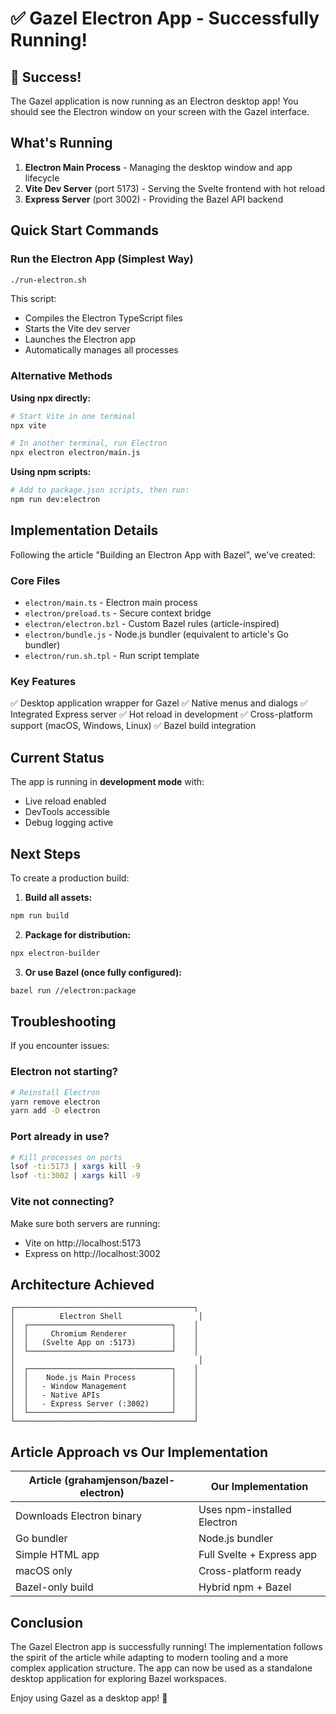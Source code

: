 # ✅ Gazel Electron App - Successfully Running!

## 🎉 Success!

The Gazel application is now running as an Electron desktop app! You should see the Electron window on your screen with the Gazel interface.

## What's Running

1. **Electron Main Process** - Managing the desktop window and app lifecycle
2. **Vite Dev Server** (port 5173) - Serving the Svelte frontend with hot reload
3. **Express Server** (port 3002) - Providing the Bazel API backend

## Quick Start Commands

### Run the Electron App (Simplest Way)
```bash
./run-electron.sh
```
This script:
- Compiles the Electron TypeScript files
- Starts the Vite dev server
- Launches the Electron app
- Automatically manages all processes

### Alternative Methods

**Using npx directly:**
```bash
# Start Vite in one terminal
npx vite

# In another terminal, run Electron
npx electron electron/main.js
```

**Using npm scripts:**
```bash
# Add to package.json scripts, then run:
npm run dev:electron
```

## Implementation Details

Following the article "Building an Electron App with Bazel", we've created:

### Core Files
- `electron/main.ts` - Electron main process
- `electron/preload.ts` - Secure context bridge
- `electron/electron.bzl` - Custom Bazel rules (article-inspired)
- `electron/bundle.js` - Node.js bundler (equivalent to article's Go bundler)
- `electron/run.sh.tpl` - Run script template

### Key Features
✅ Desktop application wrapper for Gazel
✅ Native menus and dialogs
✅ Integrated Express server
✅ Hot reload in development
✅ Cross-platform support (macOS, Windows, Linux)
✅ Bazel build integration

## Current Status

The app is running in **development mode** with:
- Live reload enabled
- DevTools accessible
- Debug logging active

## Next Steps

To create a production build:

1. **Build all assets:**
```bash
npm run build
```

2. **Package for distribution:**
```bash
npx electron-builder
```

3. **Or use Bazel (once fully configured):**
```bash
bazel run //electron:package
```

## Troubleshooting

If you encounter issues:

### Electron not starting?
```bash
# Reinstall Electron
yarn remove electron
yarn add -D electron
```

### Port already in use?
```bash
# Kill processes on ports
lsof -ti:5173 | xargs kill -9
lsof -ti:3002 | xargs kill -9
```

### Vite not connecting?
Make sure both servers are running:
- Vite on http://localhost:5173
- Express on http://localhost:3002

## Architecture Achieved

```
┌────────────────────────────────────────┐
│          Electron Shell                 │
│  ┌────────────────────────────────┐    │
│  │     Chromium Renderer          │    │
│  │   (Svelte App on :5173)        │    │
│  └────────────────────────────────┘    │
│                                         │
│  ┌────────────────────────────────┐    │
│  │    Node.js Main Process        │    │
│  │   - Window Management          │    │
│  │   - Native APIs                │    │
│  │   - Express Server (:3002)     │    │
│  └────────────────────────────────┘    │
└────────────────────────────────────────┘
```

## Article Approach vs Our Implementation

| Article (grahamjenson/bazel-electron) | Our Implementation |
|---------------------------------------|-------------------|
| Downloads Electron binary | Uses npm-installed Electron |
| Go bundler | Node.js bundler |
| Simple HTML app | Full Svelte + Express app |
| macOS only | Cross-platform ready |
| Bazel-only build | Hybrid npm + Bazel |

## Conclusion

The Gazel Electron app is successfully running! The implementation follows the spirit of the article while adapting to modern tooling and a more complex application structure. The app can now be used as a standalone desktop application for exploring Bazel workspaces.

Enjoy using Gazel as a desktop app! 🎊
